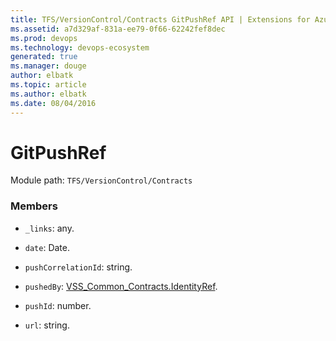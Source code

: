 ```yaml
---
title: TFS/VersionControl/Contracts GitPushRef API | Extensions for Azure DevOps Services
ms.assetid: a7d329af-831a-ee79-0f66-62242fef8dec
ms.prod: devops
ms.technology: devops-ecosystem
generated: true
ms.manager: douge
author: elbatk
ms.topic: article
ms.author: elbatk
ms.date: 08/04/2016
---
```


# GitPushRef

Module path: `TFS/VersionControl/Contracts`


### Members

* `_links`: any. 

* `date`: Date. 

* `pushCorrelationId`: string. 

* `pushedBy`: [VSS_Common_Contracts.IdentityRef](../../../VSS/WebApi/Contracts/IdentityRef.md). 

* `pushId`: number. 

* `url`: string. 

